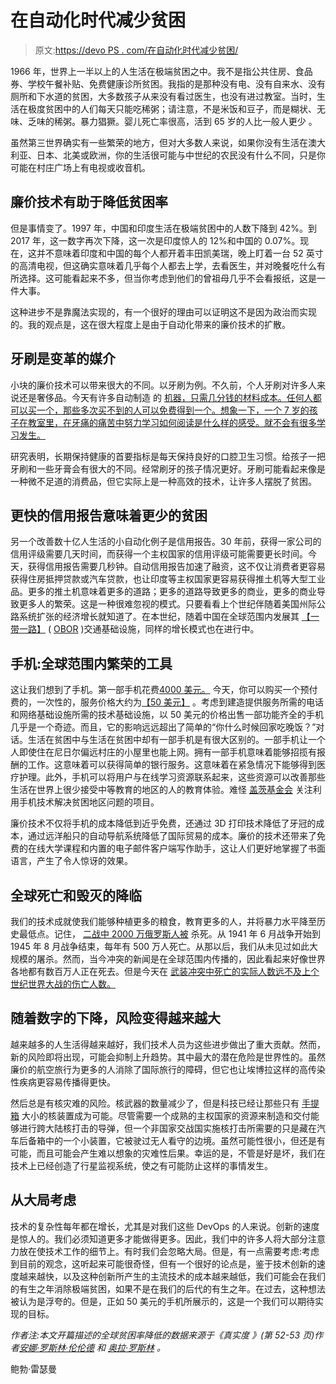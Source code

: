 # 在自动化时代减少贫困

> 原文:[https://devo PS . com/在自动化时代减少贫困/](https://devops.com/reducing-poverty-in-the-age-of-automation/)

1966 年，世界上一半以上的人生活在极端贫困之中。我不是指公共住房、食品券、学校午餐补贴、免费健康诊所贫困。我指的是那种没有电、没有自来水、没有厕所和下水道的贫困，大多数孩子从来没有看过医生，也没有进过教室。当时，生活在极度贫困中的人们每天只能吃稀粥；请注意，不是米饭和豆子，而是糊状、无味、乏味的稀粥。暴力猖獗。婴儿死亡率很高，活到 65 岁的人比一般人更少 。

虽然第三世界确实有一些繁荣的地方，但对大多数人来说，如果你没有生活在澳大利亚、日本、北美或欧洲，你的生活很可能与中世纪的农民没有什么不同，只是你可能在村庄广场上有电视或收音机。

## 廉价技术有助于降低贫困率

但是事情变了。1997 年，中国和印度生活在极端贫困中的人数下降到 42%。到 2017 年，这一数字再次下降，这一次是印度惊人的 12%和中国的 0.07%。现在，这并不意味着印度和中国的每个人都开着丰田凯美瑞，晚上盯着一台 52 英寸的高清电视，但这确实意味着几乎每个人都去上学，去看医生，并对晚餐吃什么有所选择。这可能看起来不多，但当你考虑到他们的曾祖母几乎不会看报纸，这是一件大事。

这种进步不是靠魔法实现的，有一个很好的理由可以证明这不是因为政治而实现的。我的观点是，这在很大程度上是由于自动化带来的廉价技术的扩散。

## 牙刷是变革的媒介

小块的廉价技术可以带来很大的不同。以牙刷为例。不久前，个人牙刷对许多人来说还是奢侈品。今天有许多自动制造 的 [机器，只需几分钱的材料成本。任何人都可以买一个，那些多次买不到的人可以免费得到一个。想象一下，一个 7 岁的孩子在教室里，在牙痛的痛苦中努力学习如何阅读是什么样的感受。就不会有很多学习发生。](https://www.youtube.com/watch?v=o-8dUoq8DnE)

研究表明，长期保持健康的首要指标是每天保持良好的口腔卫生习惯。给孩子一把牙刷和一些牙膏会有很大的不同。经常刷牙的孩子情况更好。牙刷可能看起来像是一种微不足道的消费品，但它实际上是一种高效的技术，让许多人摆脱了贫困。

## 更快的信用报告意味着更少的贫困

另一个改善数十亿人生活的小自动化例子是信用报告。30 年前，获得一家公司的信用评级需要几天时间，而获得一个主权国家的信用评级可能需要更长时间。今天，获得信用报告需要几秒钟。自动信用报告加速了融资，这不仅让消费者更容易获得住房抵押贷款或汽车贷款，也让印度等主权国家更容易获得推土机等大型工业品。更多的推土机意味着更多的道路；更多的道路导致更多的商业，更多的商业导致更多人的繁荣。这是一种很难忽视的模式。只要看看上个世纪伴随着美国州际公路系统扩张的经济增长就知道了。在本世纪，随着中国在全球范围内发展其 [【一带一路】](https://www.forbes.com/sites/wadeshepard/2017/09/13/how-chinas-belt-and-road-just-sparked-a-renaissance-of-technological-innovation/#4484f4b038f7) ( [OBOR](https://qz.com/983460/obor-an-extremely-simple-guide-to-understanding-chinas-one-belt-one-road-forum-for-its-new-silk-road/) )交通基础设施，同样的增长模式也在进行中。

## 手机:全球范围内繁荣的工具

这让我们想到了手机。第一部手机花费[4000 美元。](https://www.knowyourmobile.com/nokia/nokia-3310/19848/history-mobile-phones-1973-2008-handsets-made-it-all-happen) 今天，你可以购买一个预付费的，一次性的，服务价格大约为[【50 美元】](https://www.walmart.com/ip/Cricket-Wireless-Coolpad-Canvas-16GB-Prepaid-Smartphone-Black/991833732?wpa_bd=&wpa_pg_seller_id=F55CDC31AB754BB68FE0B39041159D63&wpa_ref_id=d5a9dec45f46a37495a0796720d35ebe&wpa_aux_info=&wpa_tag=&wpa_pos=3&wpa_plmt=1145x1145_T-C-IG_TI_1-2_HL-INGRID-GRID-NY&wpa_aduid=4b0b984f-93c9-4c58-ac08-218a658cd39b&wpa_pg_id=1105910_1072335_8991975&wpa_st=PrepaidNoContractPhones&wpa_tax=1105910_1072335_8991975&wpa_bucket=) 。考虑到建造提供服务所需的电话和网络基础设施所需的技术基础设施，以 50 美元的价格出售一部功能齐全的手机几乎是一个奇迹。而且，它的影响远远超出了简单的“你什么时候回家吃晚饭？”对话。生活在贫困中与生活在贫困中却有一部手机是有很大区别的。一部手机让一个人即使住在尼日尔偏远村庄的小屋里也能上网。拥有一部手机意味着能够招揽有报酬的工作。这意味着可以获得简单的银行服务。这意味着在紧急情况下能够得到医疗护理。此外，手机可以将用户与在线学习资源联系起来，这些资源可以改善那些生活在世界上很少接受中等教育的地区的人的教育体验。难怪 [盖茨基金会](https://www.cnet.com/news/gates-backs-cell-phone-banking-for-haiti/) 关注利用手机技术解决贫困地区问题的项目。

廉价技术不仅将手机的成本降低到近乎免费，还通过 3D 打印技术降低了牙冠的成本，通过远洋船只的自动导航系统降低了国际贸易的成本。廉价的技术还带来了免费的在线大学课程和内置的电子邮件客户端写作助手，这让人们更好地掌握了书面语言，产生了令人惊讶的效果。

## 全球死亡和毁灭的降临

我们的技术成就使我们能够种植更多的粮食，教育更多的人，并将暴力水平降至历史最低点。记住， [二战中 2000 万俄罗斯人被](https://en.wikipedia.org/wiki/World_War_II_casualties_of_the_Soviet_Union) 杀死。从 1941 年 6 月战争开始到 1945 年 8 月战争结束，每年有 500 万人死亡。从那以后，我们从未见过如此大规模的屠杀。然而，当今冲突的新闻是在全球范围内传播的，因此看起来好像世界各地都有数百万人正在死去。但是今天在 [武装冲突中死亡的实际人数远不及上个世纪世界大战的伤亡人数。](https://i.kinja-img.com/gawker-media/image/upload/1311490236791532716.png)

## 随着数字的下降，风险变得越来越大

越来越多的人生活得越来越好，我们技术人员为这些进步做出了重大贡献。然而，新的风险即将出现，可能会抑制上升趋势。其中最大的潜在危险是世界性的。虽然廉价的航空旅行为更多的人消除了国际旅行的障碍，但它也让埃博拉这样的高传染性疾病更容易传播得更快。

然后总是有核灾难的风险。核武器的数量减少了，但是科技已经让那些只有 [手提箱](https://en.wikipedia.org/wiki/Suitcase_nuclear_device) 大小的核装置成为可能。尽管需要一个成熟的主权国家的资源来制造和交付能够进行跨大陆核打击的导弹，但一个非国家交战国实施核打击所需要的只是藏在汽车后备箱中的一个小装置，它被驶过无人看守的边境。虽然可能性很小，但还是有可能，而且可能会产生难以想象的灾难性后果。幸运的是，不管是好是坏，我们在技术上已经创造了行星监视系统，使之有可能防止这样的事情发生。

## 从大局考虑

技术的复杂性每年都在增长，尤其是对我们这些 DevOps 的人来说。创新的速度是惊人的。我们必须知道更多才能做得更多。因此，我们中的许多人将大部分注意力放在使技术工作的细节上。有时我们会忽略大局。但是，有一点需要考虑:考虑到目前的观念，这听起来可能很奇怪，但有一个很好的论点是，鉴于技术创新的速度越来越快，以及这种创新所产生的主流技术的成本越来越低，我们可能会在我们的有生之年消除极端贫困，如果不是在我们的后代的有生之年。在过去，这种想法被认为是浮夸的。但是，正如 50 美元的手机所展示的，这是一个我们可以期待实现的目标。

*作者注:本文开篇描述的全球贫困率降低的数据来源于《真实度 》(第 52-53 页)作者[安娜·罗斯林·伦伦德](https://www.amazon.com/Anna-Rosling-R%C3%B6nnlund/e/B07C1LXSJW/ref=dp_byline_cont_ebooks_2) 和 [奥拉·罗斯林](https://www.amazon.com/Ola-Rosling/e/B07G2VF22S/ref=dp_byline_cont_ebooks_3) 。*

鲍勃·雷瑟曼
